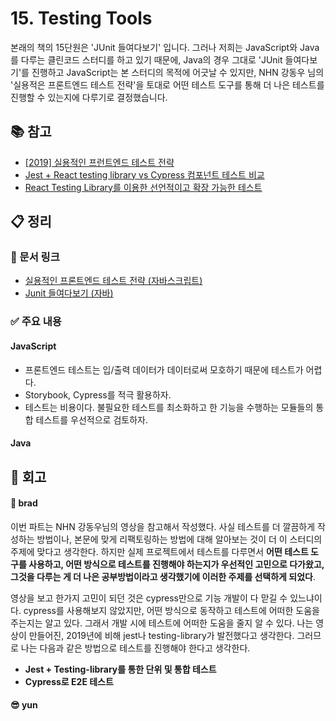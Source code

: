 # 15. Testing Tools

본래의 책의 15단원은 'JUnit 들여다보기' 입니다. 그러나 저희는 JavaScript와 Java를 다루는 클린코드 스터디를 하고 있기 때문에, Java의 경우 그대로 'JUnit 들여다보기'를 진행하고 JavaScript는 본 스터디의 목적에 어긋날 수 있지만, NHN 강동우 님의 '실용적은 프론트엔드 테스트 전략'을 토대로 어떤 테스트 도구를 통해 더 나은 테스트를 진행할 수 있는지에 다루기로 결정했습니다.

## :books: 참고

- [[2019] 실용적인 프런트엔드 테스트 전략](https://www.youtube.com/watch?v=q9d631Nl0_4)
- [Jest + React testing library vs Cypress 컴포넌트 테스트 비교](https://cocoder16.tistory.com/67)
- [React Testing Library를 이용한 선언적이고 확장 가능한 테스트](https://ui.toast.com/weekly-pick/ko_20210630)

## :clipboard: 정리

### :link: 문서 링크

- [실용적인 프론트엔드 테스트 전략 (자바스크립트)](./brad_javascript.md)
- [Junit 들여다보기 (자바)](./heewhy_java.md)

### :white_check_mark: 주요 내용

#### JavaScript

- 프론트엔드 테스트는 입/출력 데이터가 데이터로써 모호하기 때문에 테스트가 어렵다.
- Storybook, Cypress를 적극 활용하자.
- 테스트는 비용이다. 불필요한 테스트를 최소화하고 한 기능을 수행하는 모듈들의 통합 테스트를 우선적으로 검토하자.

#### Java

## :pray: 회고

#### :bread: brad

이번 파트는 NHN 강동우님의 영상을 참고해서 작성했다. 사실 테스트를 더 깔끔하게 작성하는 방법이나, 본문에 맞게 리팩토링하는 방법에 대해 알아보는 것이 더 이 스터디의 주제에 맞다고 생각한다. 하지만 실제 프로젝트에서 테스트를 다루면서 **어떤 테스트 도구를 사용하고, 어떤 방식으로 테스트를 진행해야 하는지가 우선적인 고민으로 다가왔고, 그것을 다루는 게 더 나은 공부방법이라고 생각했기에 이러한 주제를 선택하게 되었다**.

영상을 보고 한가지 고민이 되던 것은 cypress만으로 기능 개발이 다 맏길 수 있느냐이다. cypress를 사용해보지 않았지만, 어떤 방식으로 동작하고 테스트에 어떠한 도움을 주는지는 알고 있다. 그래서 개발 시에 테스트에 어떠한 도움을 줄지 알 수 있다. 나는 영상이 만들어진, 2019년에 비해 jest나 testing-library가 발전했다고 생각한다. 그러므로 나는 다음과 같은 방법으로 테스트를 진행해야 한다고 생각한다.

- **Jest + Testing-library를 통한 단위 및 통합 테스트**
- **Cypress로 E2E 테스트**

#### :sunglasses: yun
